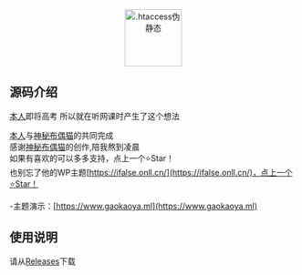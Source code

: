 <div align="center">
  <img width="100" style="max-width:50%" src="https://img.eyabc.cn/images/2022/12/03/iuc0ch.png" title=".htaccess伪静态">
</div>










## 源码介绍
[本人](https://mytrainnet.xyz)即将高考 所以就在听网课时产生了这个想法

[本人](https://mytrainnet.xyz)与[神秘布偶猫](https://www.liecat.com/)的共同完成<br />
感谢[神秘布偶猫](https://www.liecat.com/)的创作,陪我熬到凌晨<br />
如果有喜欢的可以多多支持，点上一个⭐Star！<br />
也别忘了他的WP主题[https://ifalse.onll.cn/](https://ifalse.onll.cn/)，点上一个⭐Star！

-主题演示：[https://www.gaokaoya.ml](https://www.gaokaoya.ml)



## 使用说明

请从[Releases](../../releases)下载



